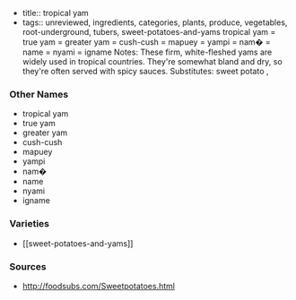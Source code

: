 - title:: tropical yam
- tags:: unreviewed, ingredients, categories, plants, produce, vegetables, root-underground, tubers, sweet-potatoes-and-yams
tropical yam = true yam = greater yam = cush-cush = mapuey = yampi = nam� = name = nyami = igname Notes: These firm, white-fleshed yams are widely used in tropical countries. They're somewhat bland and dry, so they're often served with spicy sauces. Substitutes: sweet potato ,

### Other Names

* tropical yam
* true yam
* greater yam
* cush-cush
* mapuey
* yampi
* nam�
* name
* nyami
* igname

### Varieties

* [[sweet-potatoes-and-yams]]

### Sources
* http://foodsubs.com/Sweetpotatoes.html
